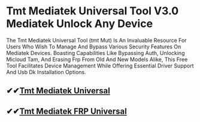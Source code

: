 # Tmt Mediatek Universal Tool V3.0 Mediatek Unlock Any Device

The Tmt Mediatek Universal Tool (tmt Mut) Is An Invaluable Resource For Users Who Wish To Manage And Bypass Various Security Features On Mediatek Devices. Boasting Capabilities Like Bypassing Auth, Unlocking Micloud Tam, And Erasing Frp From Old And New Models Alike, This Free Tool Facilitates Device Management While Offering Essential Driver Support And Usb Dk Installation Options.

## ✔✔[Tmt Mediatek Universal](https://softlays.co/di/)

## ✔✔[Tmt Mediatek FRP Universal](https://softlays.co/di/)
